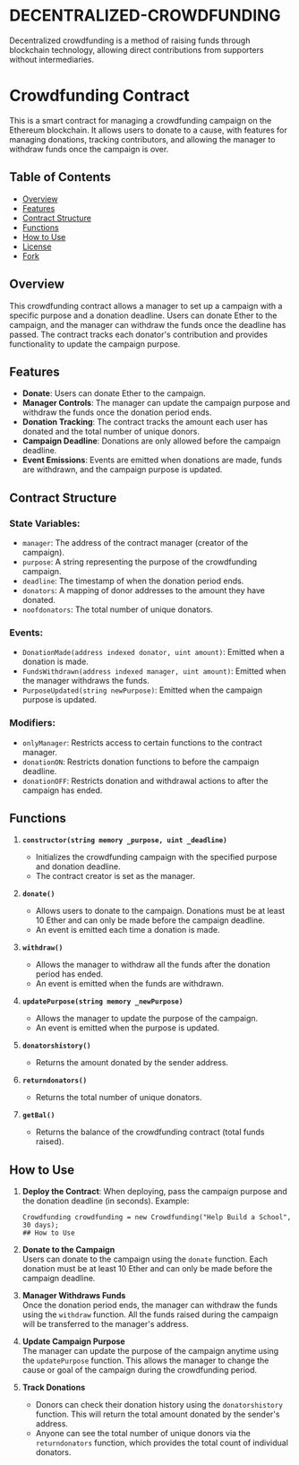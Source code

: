 # DECENTRALIZED-CROWDFUNDING
Decentralized crowdfunding is a method of raising funds through blockchain technology, allowing direct contributions from supporters without intermediaries.
# Crowdfunding Contract

This is a smart contract for managing a crowdfunding campaign on the Ethereum blockchain. It allows users to donate to a cause, with features for managing donations, tracking contributors, and allowing the manager to withdraw funds once the campaign is over.

## Table of Contents

- [Overview](#overview)
- [Features](#features)
- [Contract Structure](#contract-structure)
- [Functions](#functions)
- [How to Use](#how-to-use)
- [License](#license)
- [Fork](#fork)

## Overview

This crowdfunding contract allows a manager to set up a campaign with a specific purpose and a donation deadline. Users can donate Ether to the campaign, and the manager can withdraw the funds once the deadline has passed. The contract tracks each donator's contribution and provides functionality to update the campaign purpose.

## Features

- **Donate**: Users can donate Ether to the campaign.
- **Manager Controls**: The manager can update the campaign purpose and withdraw the funds once the donation period ends.
- **Donation Tracking**: The contract tracks the amount each user has donated and the total number of unique donors.
- **Campaign Deadline**: Donations are only allowed before the campaign deadline.
- **Event Emissions**: Events are emitted when donations are made, funds are withdrawn, and the campaign purpose is updated.

## Contract Structure

### State Variables:
- `manager`: The address of the contract manager (creator of the campaign).
- `purpose`: A string representing the purpose of the crowdfunding campaign.
- `deadline`: The timestamp of when the donation period ends.
- `donators`: A mapping of donor addresses to the amount they have donated.
- `noofdonators`: The total number of unique donators.

### Events:
- `DonationMade(address indexed donator, uint amount)`: Emitted when a donation is made.
- `FundsWithdrawn(address indexed manager, uint amount)`: Emitted when the manager withdraws the funds.
- `PurposeUpdated(string newPurpose)`: Emitted when the campaign purpose is updated.

### Modifiers:
- `onlyManager`: Restricts access to certain functions to the contract manager.
- `donationON`: Restricts donation functions to before the campaign deadline.
- `donationOFF`: Restricts donation and withdrawal actions to after the campaign has ended.

## Functions

1. **`constructor(string memory _purpose, uint _deadline)`**
    - Initializes the crowdfunding campaign with the specified purpose and donation deadline.
    - The contract creator is set as the manager.

2. **`donate()`**
    - Allows users to donate to the campaign. Donations must be at least 10 Ether and can only be made before the campaign deadline.
    - An event is emitted each time a donation is made.

3. **`withdraw()`**
    - Allows the manager to withdraw all the funds after the donation period has ended.
    - An event is emitted when the funds are withdrawn.

4. **`updatePurpose(string memory _newPurpose)`**
    - Allows the manager to update the purpose of the campaign.
    - An event is emitted when the purpose is updated.

5. **`donatorshistory()`**
    - Returns the amount donated by the sender address.

6. **`returndonators()`**
    - Returns the total number of unique donators.

7. **`getBal()`**
    - Returns the balance of the crowdfunding contract (total funds raised).

## How to Use

1. **Deploy the Contract**: When deploying, pass the campaign purpose and the donation deadline (in seconds).
   Example:
   ```solidity
   Crowdfunding crowdfunding = new Crowdfunding("Help Build a School", 30 days);
   ## How to Use

1. **Donate to the Campaign**  
   Users can donate to the campaign using the `donate` function. Each donation must be at least 10 Ether and can only be made before the campaign deadline.

2. **Manager Withdraws Funds**  
   Once the donation period ends, the manager can withdraw the funds using the `withdraw` function. All the funds raised during the campaign will be transferred to the manager's address.

3. **Update Campaign Purpose**  
   The manager can update the purpose of the campaign anytime using the `updatePurpose` function. This allows the manager to change the cause or goal of the campaign during the crowdfunding period.

4. **Track Donations**  
   - Donors can check their donation history using the `donatorshistory` function. This will return the total amount donated by the sender's address.
   - Anyone can see the total number of unique donors via the `returndonators` function, which provides the total count of individual donators.

